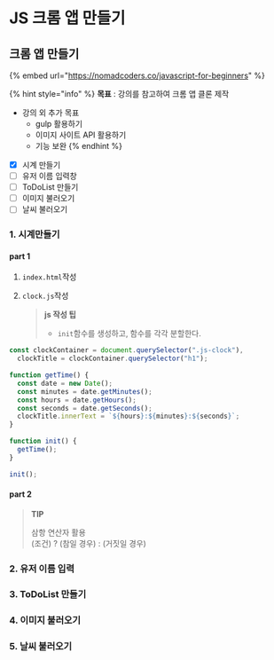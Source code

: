 # JS 크롬 앱 만들기

## 크롬 앱 만들기

{% embed url="https://nomadcoders.co/javascript-for-beginners" %}

{% hint style="info" %}
**목표** : 강의를 참고하여 크롬 앱 클론 제작

* 강의 외 추가 목표
  * gulp 활용하기
  * 이미지 사이트 API 활용하기
  * 기능 보완
{% endhint %}

* [x] 시계 만들기
* [ ] 유저 이름 입력창
* [ ] ToDoList 만들기
* [ ] 이미지 불러오기
* [ ] 날씨 불러오기

### 1. 시계만들기

#### part 1

1. `index.html`작성
2. `clock.js`작성

   > **js 작성 팁**
   >
   > * `init`함수를 생성하고, 함수를 각각 분할한다.

```javascript
const clockContainer = document.querySelector(".js-clock"),
  clockTitle = clockContainer.querySelector("h1");
​
function getTime() {
  const date = new Date();
  const minutes = date.getMinutes();
  const hours = date.getHours();
  const seconds = date.getSeconds();
  clockTitle.innerText = `${hours}:${minutes}:${seconds}`;
}
​
function init() {
  getTime();
}
​
init();
```



#### part 2

> **TIP**
>
> 삼항 연산자 활용  
> \(조건\) ? \(참일 경우\) : \(거짓일 경우\)

### 2. 유저 이름 입력

### 3. ToDoList 만들기

### 4. 이미지 불러오기

### 5. 날씨 불러오기



